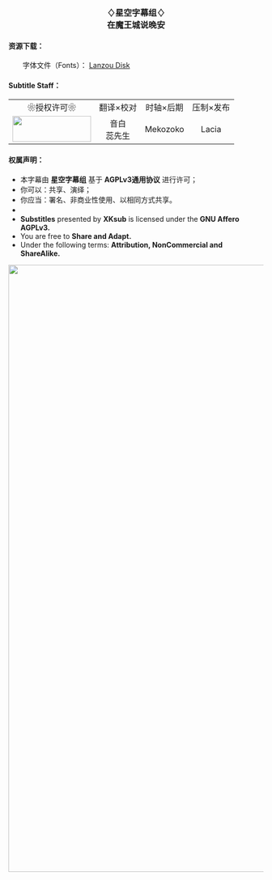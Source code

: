 <h3 align="center">♢星空字幕组♢<br>在魔王城说晚安</h3>

<h4>资源下载：</h4>
<p>
　　字体文件（Fonts）： <a href="https://mekozoko.lanzoui.com/iRvVzp4omza" target="_blank">Lanzou Disk</a><br>
</p>

<h4>Subtitle Staff：</h4>

<table align="center">
	<tbody align="center">
		<tr>
		<td>❀授权许可❀</td>
		<td>翻译×校对</td>
		<td>时轴×后期</td>
		<td>压制×发布</td>
	</tr>
	<tr>
		<td><img src="https://www.gnu.org/graphics/agplv3-155x51.png" alt="" style="width:155px;height:51px"></td>
		<td>音白<br>蕊先生</td>
		<td>Mekozoko</td>
		<td>Lacia</td>
	</tr>
	</tbody>
</table>
					
<h4>权属声明：</h4>
<ul>
	<li>本字幕由 <b>星空字幕组</b> 基于 <b>AGPLv3通用协议</b> 进行许可；</li>
	<li>你可以：共享、演绎；</li>
	<li>你应当：署名、非商业性使用、以相同方式共享。</li>
	<li>　</li>
	<li><b>Substitles</b> presented by <b>XKsub</b> is licensed under the <b>GNU Affero AGPLv3.</b></li>
	<li>You are free to <b>Share and Adapt.</b></li>
	<li>Under the following terms: <b>Attribution, NonCommercial and ShareAlike.</b></li>
</ul>

<p align = "center">
	<img src="https://www.z4a.net/images/2022/01/11/Maoujou-de-Oyasumi---Poster.webp" style="width:900px;height:1200px;" />
</p>
